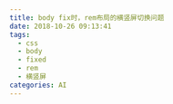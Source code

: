 ```yaml
---
title: body fix时，rem布局的横竖屏切换问题
date: 2018-10-26 09:13:41
tags: 
  - css
  - body
  - fixed
  - rem
  - 横竖屏
categories: AI
---
```

